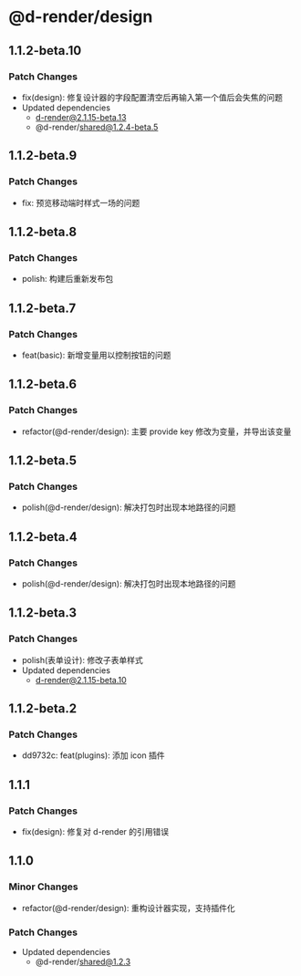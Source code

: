 # @d-render/design

## 1.1.2-beta.10

### Patch Changes

- fix(design): 修复设计器的字段配置清空后再输入第一个值后会失焦的问题
- Updated dependencies
  - d-render@2.1.15-beta.13
  - @d-render/shared@1.2.4-beta.5

## 1.1.2-beta.9

### Patch Changes

- fix: 预览移动端时样式一场的问题

## 1.1.2-beta.8

### Patch Changes

- polish: 构建后重新发布包

## 1.1.2-beta.7

### Patch Changes

- feat(basic): 新增变量用以控制按钮的问题

## 1.1.2-beta.6

### Patch Changes

- refactor(@d-render/design): 主要 provide key 修改为变量，并导出该变量

## 1.1.2-beta.5

### Patch Changes

- polish(@d-render/design): 解决打包时出现本地路径的问题

## 1.1.2-beta.4

### Patch Changes

- polish(@d-render/design): 解决打包时出现本地路径的问题

## 1.1.2-beta.3

### Patch Changes

- polish(表单设计): 修改子表单样式
- Updated dependencies
  - d-render@2.1.15-beta.10

## 1.1.2-beta.2

### Patch Changes

- dd9732c: feat(plugins): 添加 icon 插件

## 1.1.1

### Patch Changes

- fix(design): 修复对 d-render 的引用错误

## 1.1.0

### Minor Changes

- refactor(@d-render/design): 重构设计器实现，支持插件化

### Patch Changes

- Updated dependencies
  - @d-render/shared@1.2.3
